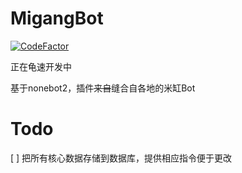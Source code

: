 # MigangBot
[![CodeFactor](https://www.codefactor.io/repository/github/lambdayh/migangbot/badge?s=ef2b5315118bb36289a2974c018215457563ff0d)](https://www.codefactor.io/repository/github/lambdayh/migangbot)

正在龟速开发中

基于nonebot2，插件~~来自~~缝合自各地的米缸Bot

# Todo
[ ] 把所有核心数据存储到数据库，提供相应指令便于更改